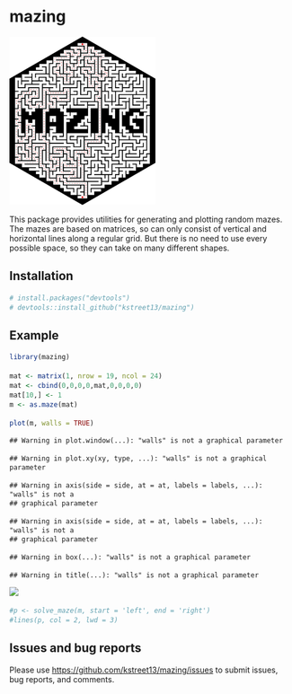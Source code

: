 
# mazing

<img src=inst/mazing.png height="300">

This package provides utilities for generating and plotting random
mazes. The mazes are based on matrices, so can only consist of vertical
and horizontal lines along a regular grid. But there is no need to use
every possible space, so they can take on many different shapes.

## Installation

``` r
# install.packages("devtools")
# devtools::install_github("kstreet13/mazing")
```

## Example

``` r
library(mazing)

mat <- matrix(1, nrow = 19, ncol = 24)
mat <- cbind(0,0,0,0,mat,0,0,0,0)
mat[10,] <- 1
m <- as.maze(mat)

plot(m, walls = TRUE)
```

    ## Warning in plot.window(...): "walls" is not a graphical parameter

    ## Warning in plot.xy(xy, type, ...): "walls" is not a graphical parameter

    ## Warning in axis(side = side, at = at, labels = labels, ...): "walls" is not a
    ## graphical parameter

    ## Warning in axis(side = side, at = at, labels = labels, ...): "walls" is not a
    ## graphical parameter

    ## Warning in box(...): "walls" is not a graphical parameter

    ## Warning in title(...): "walls" is not a graphical parameter

![](README_files/figure-gfm/unnamed-chunk-2-1.png)<!-- -->

``` r
#p <- solve_maze(m, start = 'left', end = 'right')
#lines(p, col = 2, lwd = 3)
```

## Issues and bug reports

Please use <https://github.com/kstreet13/mazing/issues> to submit
issues, bug reports, and comments.
